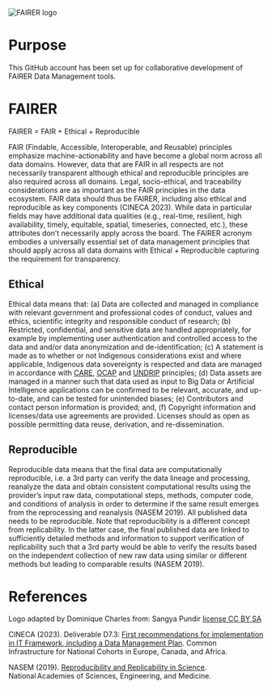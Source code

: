 ![FAIRER logo](https://github.com/FAIRERdata/FAIRERdata/assets/159581967/601244a7-c159-4fcd-9966-20713cd14d3c)
# Purpose
This GitHub account has been set up for collaborative development of FAIRER Data Management tools.
# FAIRER
FAIRER = FAIR + Ethical + Reproducible 

FAIR (Findable, Accessible, Interoperable, and Reusable) principles emphasize machine-actionability and have become a global norm across all data domains. However, data that are FAIR in all respects are not necessarily transparent although ethical and reproducible principles are also required across all domains. Legal, socio-ethical, and traceability considerations are as important as the FAIR principles in the data ecosystem. FAIR data should thus be FAIRER, including also ethical and reproducible as key components (CINECA 2023). While data in particular fields may have additional data qualities (e.g., real-time, resilient, high availability, timely, equitable, spatial, timeseries, connected, etc.), these attributes don’t necessarily apply across the board. The FAIRER acronym embodies a universally essential set of data management principles that should apply across all data domains with Ethical + Reproducible capturing the requirement for transparency.  
## Ethical 
Ethical data means that: (a) Data are collected and managed in compliance with relevant government and professional codes of conduct, values and ethics, scientific integrity and responsible conduct of research; (b) Restricted, confidential, and sensitive data are handled appropriately, for example by implementing user authentication and controlled access to the data and and/or data anonymization and de-identification; (c) A statement is made as to whether or not Indigenous considerations exist and where applicable, Indigenous data sovereignty is respected and data are managed in accordance with [CARE](https://www.gida-global.org/care), [OCAP](https://fnigc.ca/ocap-training/) and [UNDRIP](https://www.un.org/development/desa/indigenouspeoples/wp-content/uploads/sites/19/2018/11/UNDRIP_E_web.pdf) principles; (d) Data assets are managed in a manner such that data used as input to Big Data or Artificial Intelligence applications can be confirmed to be relevant, accurate, and up-to-date, and can be tested for unintended biases; (e) Contributors and contact person information is provided; and, (f) Copyright information and licenses/data use agreements are provided. Licenses should as open as possible permitting data reuse, derivation, and re-dissemination.  
## Reproducible  
Reproducible data means that the final data are computationally reproducible, i.e. a 3rd party can verify the data lineage and processing, reanalyze the data and obtain consistent computational results using the provider’s input raw data, computational steps, methods, computer code, and conditions of analysis in order to determine if the same result emerges from the reprocessing and reanalysis (NASEM 2019). All published data needs to be reproducible. Note that reproducibility is a different concept from replicability. In the latter case, the final published data are linked to sufficiently detailed methods and information to support verification of replicability such that a 3rd party would be able to verify the results based on the independent collection of new raw data using similar or different methods but leading to comparable results (NASEM 2019).  
# References
Logo adapted by Dominique Charles from: Sangya Pundir [license CC BY SA]([https://pages.github.com/](https://creativecommons.org/licenses/by-sa/4.0/deed.en)https://creativecommons.org/licenses/by-sa/4.0/deed.en)

CINECA (2023). Deliverable D7.3: [First recommendations for implementation in IT Framework, including a Data Management Plan](https://can01.safelinks.protection.outlook.com/?url=https%3A%2F%2Fzenodo.org%2Frecord%2F7680755%23.ZEf45_zMJnI&data=05%7C01%7CClaire.Austin%40ec.gc.ca%7Cef6dac7f47e147e7ff9e08dbbae47574%7C740c5fd36e8b41769cc9454dbe4e62c4%7C0%7C0%7C638309263223423101%7CUnknown%7CTWFpbGZsb3d8eyJWIjoiMC4wLjAwMDAiLCJQIjoiV2luMzIiLCJBTiI6Ik1haWwiLCJXVCI6Mn0%3D%7C3000%7C%7C%7C&sdata=gDg3fNP1O7EaG7HHge%2BP5RQ5xRPCvBo2%2FeG7YeBmkrI%3D&reserved=0). Common Infrastructure for National Cohorts in Europe, Canada, and Africa. 

NASEM (2019). [Reproducibility and Replicability in Science](https://doi.org/10.17226/25303). National Academies of Sciences, Engineering, and Medicine. 
